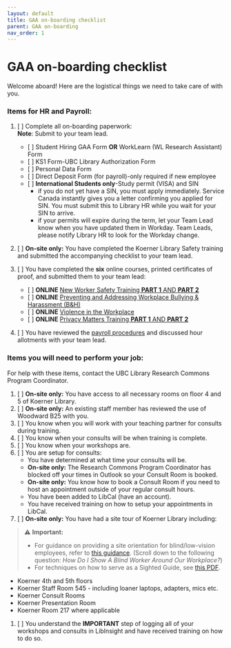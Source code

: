 ```yaml
---
layout: default
title: GAA on-boarding checklist
parent: GAA on-boarding
nav_order: 1
---
```


# GAA on-boarding checklist
Welcome aboard! Here are the logistical things we need to take care of with you.
### Items for HR and Payroll:
1. \[    \] Complete all on-boarding paperwork:  
**Note**: Submit to your team lead.  
 
   - \[    \] Student Hiring GAA Form **OR** WorkLearn (WL Research Assistant) Form
   - \[    \] KS1 Form-UBC Library Authorization Form
   - \[    \] Personal Data Form
   - \[    \] Direct Deposit Form (for payroll)-only required if new employee
   - \[    \] **International Students only**-Study permit (VISA) and SIN 
     - if you do not yet have a SIN, you must apply immediately. Service Canada instantly gives you a letter confirming you applied for SIN. You must submit this to Library HR while you wait for your SIN to arrive.
     - if your permits will expire during the term, let your Team Lead know when you have updated them in Workday. Team Leads, please notify Library HR to look for the Workday change.
1. \[    \] **On-site only:** You have completed the Koerner Library Safety training and submitted the accompanying checklist to your team lead.
1. \[    \] You have completed the <b>six</b> online courses, printed certificates of proof, and submitted them to your team lead:
   - \[    \] **ONLINE** [New Worker Safety Training <b>PART 1</b> AND <b>PART 2</b>](https://wpl.ubc.ca/browse/srs/mandatory/courses/wpl-srs-newsot)
   - \[    \] **ONLINE** [Preventing and Addressing Workplace Bullying & Harassment (B&H)](https://wpl.ubc.ca/browse/srs/mandatory/courses/wpl-srs-bulhar)
   - \[    \] **ONLINE** [Violence in the Workplace](https://wpl.ubc.ca/browse/srs/mandatory/courses/wpl-srs-wpvptr)
   - \[    \] **ONLINE** [Privacy Matters Training <b>PART 1</b> AND <b>PART 2</b>](https://privacymatters.ubc.ca/fundamentals-training)
 
1. \[    \] You have reviewed the [payroll procedures](https://ubc-library-rc.github.io/rc-docs/docs/gaaonboarding/payroll.html) and discussed hour allotments with your team lead.

### Items you will need to perform your job:

For help with these items, contact the UBC Library Research Commons Program Coordinator.

1. \[    \] **On-site only:** You have access to all necessary rooms on floor 4 and 5 of Koerner Library.
1. \[    \] **On-site only:** An existing staff member has reviewed the use of Woodward B25 with you.
1. \[    \] You know when you will work with your teaching partner for consults during training.
1. \[    \] You know when your consults will be when training is complete.
1. \[    \] You know when your workshops are.
1. \[    \] You are setup for consults:
   - You have determined at what time your consults will be.
   - **On-site only:** The Research Commons Program Coordinator has blocked off your times in Outlook so your Consult Room is booked.
   - **On-site only:** You know how to book a Consult Room if you need to host an appointment outside of your regular consult hours.
   - You have been added to LibCal (have an account). 
   - You have received training on how to setup your appointments in LibCal.
1. \[    \] **On-site only:** You have had a site tour of Koerner Library including:
> :warning: **Important:**<br>
> - For guidance on providing a site orientation for blind/low-vision employees, refer to [this guidance](https://www.aoda.ca/developing-a-web-accessibility-business-case-for-your-organization-overview/). (Scroll down to the following question: *How Do I Show A Blind Worker Around Our Workplace?*)
> - For techniques on how to serve as a Sighted Guide, see [this PDF](https://www.brailleinstitute.org/wp-content/uploads/2018/05/Braille-Institute-Sighted-Guide-Techniques-to-Help-You-Help-Others.pdf).
   - Koerner 4th and 5th floors
   - Koerner Staff Room 545 - including loaner laptops, adapters, mics etc.
   - Koerner Consult Rooms
   - Koerner Presentation Room
   - Koerner Room 217 where applicable
1.  \[    \] You understand the **IMPORTANT** step of logging all of your workshops and consults in LibInsight and have received training on how to do so.

